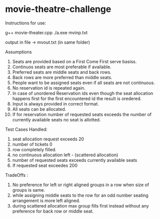 # movie-theatre-challenge
Instructions for use:

g++ movie-theater.cpp
./a.exe mvinp.txt

output in file -> mvout.txt    (in same folder)


Assumptions

1. Seats are provided based on a First Come First serve basiss.
2. Continuos seats are most preferable if available. 
3. Preferred seats are middle seats and back rows.
4. Back rows are more preferred than middle seats.
5. People want to be assigned seats even if all seats are not continuous.
6. No reservation id is repeated again.
7. In case of unordered Reservation ids even though the seat allocation happens first for the first encountered id the result is oredered.
8. Input is always provided in correct format.
9. All seats can be allocated.
10. If for reservation number of requested seats exceeds the number of currently available seats no seat is allotted.



Test Cases Handled:

1. seat allocation request exceeds 20
2. number of tickets 0
3. row completely filled.
4. no continuous allocation left - (scattered allocation)
5. number of requested seats exceeds currently available seats
6. If requested seat exceedes 200 

TradeOffs :

1. No preference for left or right aligned groups in a row when size of groups is same.
2. while assigning middle seats to the row for an odd number seating arrangement is more left aligned.
3. during scattered allocation max group fills first instead without any preference for back row or middle seat. 
